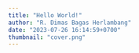 ```yaml
---
title: "Hello World!"
author: "R. Dimas Bagas Herlambang"
date: "2023-07-26 16:14:59+0700"
thumbnail: "cover.png"
---
```


